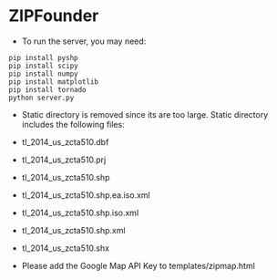 ZIPFounder
==========
* To run the server, you may need:
```
pip install pyshp
pip install scipy
pip install numpy
pip install matplotlib
pip install tornado
python server.py
```
* Static directory is removed since its are too large.
Static directory includes the following files:
 * tl_2014_us_zcta510.dbf
 * tl_2014_us_zcta510.prj
 * tl_2014_us_zcta510.shp
 * tl_2014_us_zcta510.shp.ea.iso.xml
 * tl_2014_us_zcta510.shp.iso.xml
 * tl_2014_us_zcta510.shp.xml
 * tl_2014_us_zcta510.shx

* Please add the Google Map API Key to templates/zipmap.html
